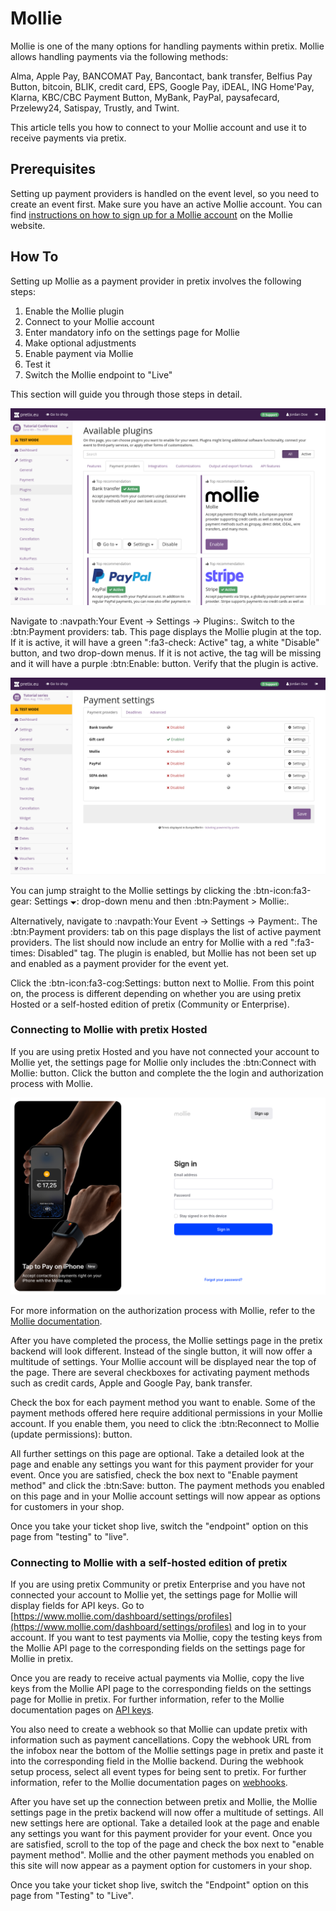 # Mollie

Mollie is one of the many options for handling payments within pretix. 
Mollie allows handling payments via the following methods: 

Alma, Apple Pay, BANCOMAT Pay, Bancontact, bank transfer, Belfius Pay Button, bitcoin, BLIK, credit card, EPS, Google Pay, iDEAL, ING Home'Pay, Klarna, KBC/CBC Payment Button, MyBank, PayPal, paysafecard, Przelewy24, Satispay, Trustly, and Twint. 

This article tells you how to connect to your Mollie account and use it to receive payments via pretix. 

## Prerequisites

Setting up payment providers is handled on the event level, so you need to create an event first. 
Make sure you have an active Mollie account. 
You can find [instructions on how to sign up for a Mollie account](https://docs.mollie.com/docs/create-an-account) on the Mollie website. 

## How To 

Setting up Mollie as a payment provider in pretix involves the following steps: 

 1. Enable the Mollie plugin 
 2. Connect to your Mollie account 
 3. Enter mandatory info on the settings page for Mollie
 4. Make optional adjustments
 5. Enable payment via Mollie
 6. Test it 
 7. Switch the Mollie endpoint to "Live" 

This section will guide you through those steps in detail. 

![Plugins settings page. The "Payment providers" tab is open, displaying the plugins for bank transfer, Mollie, PayPal, and Stripe, all of which are active.](../../assets/screens/payment-providers/plugins-top.png "Available plugins")

Navigate to :navpath:Your Event → Settings → Plugins:.
Switch to the :btn:Payment providers: tab. 
This page displays the Mollie plugin at the top.
If it is active, it will have a green ":fa3-check: Active" tag, a white "Disable" button, and two drop-down menus. 
If it is not active, the tag will be missing and it will have a purple :btn:Enable: button. 
Verify that the plugin is active. 

![Payment settings page. The "payment providers" tab is open, showing a list with the following entries: bank transfer, gift card, PayPal, SEPA debit and Mollie; gift card is enabled and all other entries are disabled. All entries have 'settings' buttons next to them.](../../assets/screens/payment-providers/payment-settings.png "Payment settings" )

You can jump straight to the Mollie settings by clicking the :btn-icon:fa3-gear: Settings 🞃: drop-down menu and then :btn:Payment > Mollie:. 

Alternatively, navigate to :navpath:Your Event → Settings → Payment:. 
The :btn:Payment providers: tab on this page displays the list of active payment providers. 
The list should now include an entry for Mollie with a red ":fa3-times: Disabled" tag. 
The plugin is enabled, but Mollie has not been set up and enabled as a payment provider for the event yet. 

Click the :btn-icon:fa3-cog:Settings: button next to Mollie. 
From this point on, the process is different depending on whether you are using pretix Hosted or a self-hosted edition of pretix (Community or Enterprise). 

### Connecting to Mollie with pretix Hosted 

<!-- md:hosted -->

If you are using pretix Hosted and you have not connected your account to Mollie yet, the settings page for Mollie only includes the :btn:Connect with Mollie: button. 
Click the button and complete the the login and authorization process with Mollie. 

![Mollie website with a form for singing in and an image advertising "Tap to Pay on iPhone".](../../assets/screens/payment-providers/mollie-sign-in.png "Mollie–Sign in" )

For more information on the authorization process with Mollie, refer to the [Mollie documentation](https://docs.mollie.com/docs/getting-started). 

After you have completed the process, the Mollie settings page in the pretix backend will look different. 
Instead of the single button, it will now offer a multitude of settings. 
Your Mollie account will be displayed near the top of the page. 
There are several checkboxes for activating payment methods such as credit cards, Apple and Google Pay, bank transfer. 

Check the box for each payment method you want to enable. 
Some of the payment methods offered here require additional permissions in your Mollie account. 
If you enable them, you need to click the :btn:Reconnect to Mollie (update permissions): button. 

All further settings on this page are optional. 
Take a detailed look at the page and enable any settings you want for this payment provider for your event. 
Once you are satisfied, check the box next to "Enable payment method" and click the :btn:Save: button. 
The payment methods you enabled on this page and in your Mollie account settings will now appear as options for customers in your shop. 

Once you take your ticket shop live, switch the "endpoint" option on this page from "testing" to "live". 

### Connecting to Mollie with a self-hosted edition of pretix 

<!-- md:community --> 
<!-- md:enterprise -->

If you are using pretix Community or pretix Enterprise and you have not connected your account to Mollie yet, the settings page for Mollie will display fields for API keys. 
Go to [https://www.mollie.com/dashboard/settings/profiles](https://www.mollie.com/dashboard/settings/profiles) and log in to your account. 
If you want to test payments via Mollie, copy the testing keys from the Mollie API page to the corresponding fields on the settings page for Mollie in pretix. 

Once you are ready to receive actual payments via Mollie, copy the live keys from the Mollie API page to the corresponding fields on the settings page for Mollie in pretix.
For further information, refer to the Mollie documentation pages on [API keys](https://docs.mollie.com/reference/authentication#creating-api-keys).  

You also need to create a webhook so that Mollie can update pretix with information such as payment cancellations. 
Copy the webhook URL from the infobox near the bottom of the Mollie settings page in pretix and paste it into the corresponding field in the Mollie backend. 
During the webhook setup process, select all event types for being sent to pretix. 
For further information, refer to the Mollie documentation pages on [webhooks](https://docs.mollie.com/reference/webhooks). 

After you have set up the connection between pretix and Mollie, the Mollie settings page in the pretix backend will now offer a multitude of settings. 
All new settings here are optional. 
Take a detailed look at the page and enable any settings you want for this payment provider for your event. 
Once you are satisfied, scroll to the top of the page and check the box next to "enable payment method". 
Mollie and the other payment methods you enabled on this site will now appear as a payment option for customers in your shop. 

Once you take your ticket shop live, switch the "Endpoint" option on this page from "Testing" to "Live". 